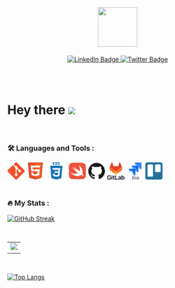 <div align="center">
  <img src="https://user-images.githubusercontent.com/58847828/220989455-951ec2c0-7fa4-4b96-8105-959178e6c4db.png" width="90px" height="90px"/>
</div>

<br>
  
<div id="badges" align="center">
  <a href="https://www.linkedin.com/in/tesleemamuda/">
    <img src="https://img.shields.io/badge/LinkedIn-blue?style=for-the-badge&logo=linkedin&logoColor=white" alt="LinkedIn Badge"/>
  </a>
  <a href="https://twitter.com/da_tesleem">
    <img src="https://img.shields.io/badge/Twitter-blue?style=for-the-badge&logo=twitter&logoColor=white" alt="Twitter Badge"/>
  </a>
</div>

<br>

<div align="center">
  <img src="https://komarev.com/ghpvc/?username=tesddev&style=flat-square&color=blue" alt="" align="center"/>
</div>

<br>

<h1>
  Hey there
  <img src="https://media.giphy.com/media/hvRJCLFzcasrR4ia7z/giphy.gif" width="30px"/>
</h1>

<br>

### :hammer_and_wrench: Languages and Tools :

<div>
  <img src="https://github.com/devicons/devicon/blob/master/icons/git/git-original.svg" title="Git" **alt="Git" width="40" height="40"/>
  <img src="https://github.com/devicons/devicon/blob/master/icons/html5/html5-original.svg" title="HTML5" alt="HTML" width="40" height="40"/>&nbsp;
  <img src="https://github.com/devicons/devicon/blob/master/icons/css3/css3-plain-wordmark.svg"  title="CSS3" alt="CSS" width="40" height="40"/>&nbsp;
  <img src="https://github.com/devicons/devicon/blob/master/icons/swift/swift-original.svg" title="Swift" alt="Swift" width="40" height="40"/>
  <img src="https://github.com/devicons/devicon/blob/master/icons/github/github-original.svg" title="GitHub" alt="GitHub" width="40" height="40"/>
  <img src="https://github.com/devicons/devicon/blob/master/icons/gitlab/gitlab-original-wordmark.svg" title="GitLab" alt="GitLab" width="40" height="40"/>
  <img src="https://github.com/devicons/devicon/blob/master/icons/jira/jira-original-wordmark.svg" title="Jira" alt="Jira" width="40" height="40"/>
  <img src="https://github.com/devicons/devicon/blob/master/icons/trello/trello-plain.svg" title="Trello" alt="Trello" width="40" height="40"/>
</div>

<br>

### :fire: My Stats :

[![GitHub Streak](http://github-readme-streak-stats.herokuapp.com?user=tesddev&theme=dark&background=000000)](https://git.io/streak-stats)

<br>

<table>
  <tr>
    <td valign="top"><img src="https://github-readme-stats.vercel.app/api?username=tesddev&show_icons=true&title_color=ffffff&icon_color=34abeb&text_color=ffffff&bg_color=000000"/></td>
  </tr>
</table>

<br>

[![Top Langs](https://github-readme-stats.vercel.app/api/top-langs/?username=tesddev&layout=compact&theme=vision-friendly-dark)](https://github.com/tesddev/github-readme-stats)

